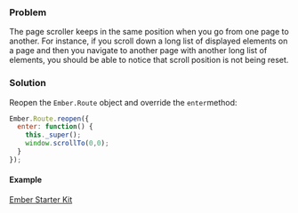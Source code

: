 ### Problem

The page scroller keeps in the same position when you go from one page to another. For instance, if you scroll down a long list of displayed elements on a page and then you navigate to another page with another long list of elements, you should be able to notice that scroll position is not being reset.

### Solution

Reopen the `Ember.Route` object and override the `enter`method:

```js
Ember.Route.reopen({
  enter: function() {
    this._super();
    window.scrollTo(0,0);
  }
});
```

#### Example

<a class="jsbin-embed" href="http://emberjs.jsbin.com/IxERoxoy/1/embed?html,css,js,output">Ember Starter Kit</a><script src="http://static.jsbin.com/js/embed.js"></script>